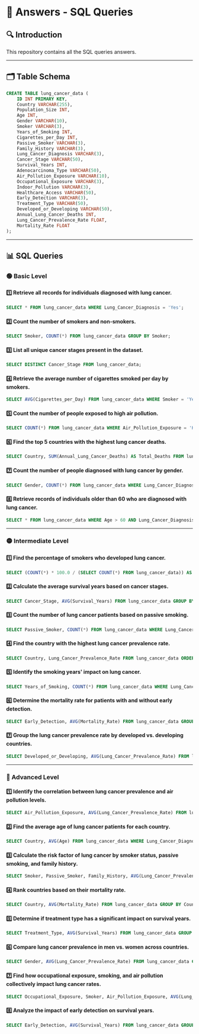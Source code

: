 # 📌 Answers - SQL Queries

## 🔍 Introduction
This repository contains all the SQL queries answers.

---

## 🗂 Table Schema
```sql
CREATE TABLE lung_cancer_data (
    ID INT PRIMARY KEY,
    Country VARCHAR(255),
    Population_Size INT,
    Age INT,
    Gender VARCHAR(10),
    Smoker VARCHAR(3),
    Years_of_Smoking INT,
    Cigarettes_per_Day INT,
    Passive_Smoker VARCHAR(3),
    Family_History VARCHAR(3),
    Lung_Cancer_Diagnosis VARCHAR(3),
    Cancer_Stage VARCHAR(50),
    Survival_Years INT,
    Adenocarcinoma_Type VARCHAR(50),
    Air_Pollution_Exposure VARCHAR(10),
    Occupational_Exposure VARCHAR(3),
    Indoor_Pollution VARCHAR(3),
    Healthcare_Access VARCHAR(50),
    Early_Detection VARCHAR(3),
    Treatment_Type VARCHAR(50),
    Developed_or_Developing VARCHAR(50),
    Annual_Lung_Cancer_Deaths INT,
    Lung_Cancer_Prevalence_Rate FLOAT,
    Mortality_Rate FLOAT
);
```

---

## 📊 SQL Queries

### 🟢 Basic Level

#### 1️⃣ Retrieve all records for individuals diagnosed with lung cancer.
```sql
SELECT * FROM lung_cancer_data WHERE Lung_Cancer_Diagnosis = 'Yes';
```

#### 2️⃣ Count the number of smokers and non-smokers.
```sql
SELECT Smoker, COUNT(*) FROM lung_cancer_data GROUP BY Smoker;
```

#### 3️⃣ List all unique cancer stages present in the dataset.
```sql
SELECT DISTINCT Cancer_Stage FROM lung_cancer_data;
```

#### 4️⃣ Retrieve the average number of cigarettes smoked per day by smokers.
```sql
SELECT AVG(Cigarettes_per_Day) FROM lung_cancer_data WHERE Smoker = 'Yes';
```

#### 5️⃣ Count the number of people exposed to high air pollution.
```sql
SELECT COUNT(*) FROM lung_cancer_data WHERE Air_Pollution_Exposure = 'High';
```

#### 6️⃣ Find the top 5 countries with the highest lung cancer deaths.
```sql
SELECT Country, SUM(Annual_Lung_Cancer_Deaths) AS Total_Deaths FROM lung_cancer_data GROUP BY Country ORDER BY Total_Deaths DESC LIMIT 5;
```

#### 7️⃣ Count the number of people diagnosed with lung cancer by gender.
```sql
SELECT Gender, COUNT(*) FROM lung_cancer_data WHERE Lung_Cancer_Diagnosis = 'Yes' GROUP BY Gender;
```

#### 8️⃣ Retrieve records of individuals older than 60 who are diagnosed with lung cancer.
```sql
SELECT * FROM lung_cancer_data WHERE Age > 60 AND Lung_Cancer_Diagnosis = 'Yes';
```

---

### 🟡 Intermediate Level

#### 1️⃣ Find the percentage of smokers who developed lung cancer.
```sql
SELECT (COUNT(*) * 100.0 / (SELECT COUNT(*) FROM lung_cancer_data)) AS Percentage_Smokers_With_Lung_Cancer FROM lung_cancer_data WHERE Smoker = 'Yes' AND Lung_Cancer_Diagnosis = 'Yes';
```

#### 2️⃣ Calculate the average survival years based on cancer stages.
```sql
SELECT Cancer_Stage, AVG(Survival_Years) FROM lung_cancer_data GROUP BY Cancer_Stage;
```

#### 3️⃣ Count the number of lung cancer patients based on passive smoking.
```sql
SELECT Passive_Smoker, COUNT(*) FROM lung_cancer_data WHERE Lung_Cancer_Diagnosis = 'Yes' GROUP BY Passive_Smoker;
```

#### 4️⃣ Find the country with the highest lung cancer prevalence rate.
```sql
SELECT Country, Lung_Cancer_Prevalence_Rate FROM lung_cancer_data ORDER BY Lung_Cancer_Prevalence_Rate DESC LIMIT 1;
```

#### 5️⃣ Identify the smoking years' impact on lung cancer.
```sql
SELECT Years_of_Smoking, COUNT(*) FROM lung_cancer_data WHERE Lung_Cancer_Diagnosis = 'Yes' GROUP BY Years_of_Smoking ORDER BY COUNT(*) DESC;
```

#### 6️⃣ Determine the mortality rate for patients with and without early detection.
```sql
SELECT Early_Detection, AVG(Mortality_Rate) FROM lung_cancer_data GROUP BY Early_Detection;
```

#### 7️⃣ Group the lung cancer prevalence rate by developed vs. developing countries.
```sql
SELECT Developed_or_Developing, AVG(Lung_Cancer_Prevalence_Rate) FROM lung_cancer_data GROUP BY Developed_or_Developing;
```

---

### 🔴 Advanced Level

#### 1️⃣ Identify the correlation between lung cancer prevalence and air pollution levels.
```sql
SELECT Air_Pollution_Exposure, AVG(Lung_Cancer_Prevalence_Rate) FROM lung_cancer_data GROUP BY Air_Pollution_Exposure;
```

#### 2️⃣ Find the average age of lung cancer patients for each country.
```sql
SELECT Country, AVG(Age) FROM lung_cancer_data WHERE Lung_Cancer_Diagnosis = 'Yes' GROUP BY Country;
```

#### 3️⃣ Calculate the risk factor of lung cancer by smoker status, passive smoking, and family history.
```sql
SELECT Smoker, Passive_Smoker, Family_History, AVG(Lung_Cancer_Prevalence_Rate) AS Risk_Factor FROM lung_cancer_data GROUP BY Smoker, Passive_Smoker, Family_History;
```

#### 4️⃣ Rank countries based on their mortality rate.
```sql
SELECT Country, AVG(Mortality_Rate) FROM lung_cancer_data GROUP BY Country ORDER BY AVG(Mortality_Rate) DESC;
```

#### 5️⃣ Determine if treatment type has a significant impact on survival years.
```sql
SELECT Treatment_Type, AVG(Survival_Years) FROM lung_cancer_data GROUP BY Treatment_Type;
```

#### 6️⃣ Compare lung cancer prevalence in men vs. women across countries.
```sql
SELECT Gender, AVG(Lung_Cancer_Prevalence_Rate) FROM lung_cancer_data GROUP BY Gender;
```

#### 7️⃣ Find how occupational exposure, smoking, and air pollution collectively impact lung cancer rates.
```sql
SELECT Occupational_Exposure, Smoker, Air_Pollution_Exposure, AVG(Lung_Cancer_Prevalence_Rate) FROM lung_cancer_data GROUP BY Occupational_Exposure, Smoker, Air_Pollution_Exposure;
```

#### 8️⃣ Analyze the impact of early detection on survival years.
```sql
SELECT Early_Detection, AVG(Survival_Years) FROM lung_cancer_data GROUP BY Early_Detection;
```
